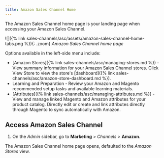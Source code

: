```yaml
---
title: Amazon Sales Channel Home
---
```



The Amazon Sales Channel home page is your landing page when accessing your Amazon Sales Channel.

![]({% link sales-channels/asc/assets/amazon-sales-channel-home-tabs.png %}){: .zoom}
_Amazon Sales Channel home page_

Options available in the left-side menu include:

- [Amazon Stores]({% link sales-channels/asc/managing-stores.md %}) - View summary information for your Amazon Sales Channel stores. Click <span class="btn">View Store</span> to view the store's [dashboard]({% link sales-channels/asc/amazon-store-dashboard.md %}).
- Learning and Preparation - Review your Amazon and Magento recommended setup tasks and available learning materials.
- [Attributes]({% link sales-channels/asc/managing-attributes.md %}) - View and manage linked Magento and Amazon attributes for your product catalog. Directly edit or create and link attributes directly through Magento to sync automatically with Amazon.

## Access Amazon Sales Channel

1. On the _Admin_ sidebar, go to **Marketing** > _Channels_ > **Amazon**.

The Amazon Sales Channel home page opens, defaulted to the _Amazon Stores_ view.
